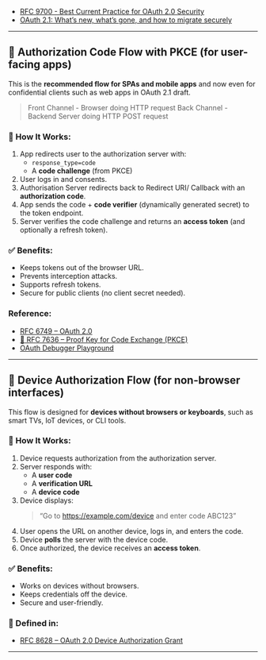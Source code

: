 - [RFC 9700 - Best Current Practice for OAuth 2.0 Security](https://www.rfc-editor.org/rfc/rfc9700)
- [OAuth 2.1: What’s new, what’s gone, and how to migrate securely](https://workos.com/blog/oauth-2-1-whats-new)

---

## 👤 Authorization Code Flow with PKCE (for user-facing apps)

This is the **recommended flow for SPAs and mobile apps** and now even for confidential clients such as web apps in OAuth 2.1 draft.
> Front Channel - Browser doing HTTP request
> Back Channel - Backend Server doing HTTP POST request
### 🔄 How It Works:
1. App redirects user to the authorization server with:
   - `response_type=code`
   - A **code challenge** (from PKCE)
2. User logs in and consents.
3. Authorisation Server redirects back to Redirect URI/ Callback with an **authorization code**.
4. App sends the code + **code verifier** (dynamically generated secret) to the token endpoint.
5. Server verifies the code challenge and returns an **access token** (and optionally a refresh token).

### ✅ Benefits:
- Keeps tokens out of the browser URL.
- Prevents interception attacks.
- Supports refresh tokens.
- Secure for public clients (no client secret needed).

### Reference:
- [RFC 6749 – OAuth 2.0](https://www.rfc-editor.org/rfc/rfc6749)
- [📄 RFC 7636 – Proof Key for Code Exchange (PKCE)](https://www.rfc-editor.org/rfc/rfc7636)
- [OAuth Debugger Playground](https://oauthdebugger.com/)


---

## 🔌 Device Authorization Flow (for non-browser interfaces)

This flow is designed for **devices without browsers or keyboards**, such as smart TVs, IoT devices, or CLI tools.

### 🔄 How It Works:
1. Device requests authorization from the authorization server.
2. Server responds with:
   - A **user code**
   - A **verification URL**
   - A **device code**
3. Device displays:
   > “Go to https://example.com/device and enter code ABC123”
4. User opens the URL on another device, logs in, and enters the code.
5. Device **polls** the server with the device code.
6. Once authorized, the device receives an **access token**.

### ✅ Benefits:
- Works on devices without browsers.
- Keeps credentials off the device.
- Secure and user-friendly.

### 📄 Defined in:
- [RFC 8628 – OAuth 2.0 Device Authorization Grant](https://www.rfc-editor.org/rfc/rfc8628)

---


